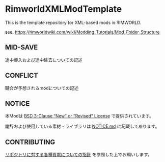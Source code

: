 # RimworldXMLModTemplate

This is the template repository for XML-based mods in RIMWORLD.

see. https://rimworldwiki.com/wiki/Modding_Tutorials/Mod_Folder_Structure

## MID-SAVE

途中導入および途中除去についての記述

## CONFLICT

競合が予想されるmodについての記述

## NOTICE

本Modは [BSD 3-Clause “New” or “Revised” License](LICENSE) で提供されています。

謝辞および使用している素材・ライブラリは [NOTICE.md](NOTICE) に記載してあります。

## CONTRIBUTING

[リポジトリに対する各種貢献についての指針](https://github.com/piet-rian/.github/blob/main/CONTRIBUTING.md) を参照した上でお願いします。
